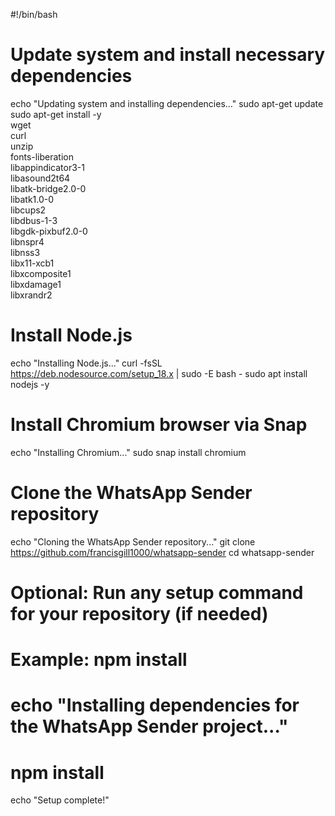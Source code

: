 #!/bin/bash

# Update system and install necessary dependencies
echo "Updating system and installing dependencies..."
sudo apt-get update
sudo apt-get install -y \
  wget \
  curl \
  unzip \
  fonts-liberation \
  libappindicator3-1 \
  libasound2t64 \
  libatk-bridge2.0-0 \
  libatk1.0-0 \
  libcups2 \
  libdbus-1-3 \
  libgdk-pixbuf2.0-0 \
  libnspr4 \
  libnss3 \
  libx11-xcb1 \
  libxcomposite1 \
  libxdamage1 \
  libxrandr2

# Install Node.js
echo "Installing Node.js..."
curl -fsSL https://deb.nodesource.com/setup_18.x | sudo -E bash -
sudo apt install nodejs -y

# Install Chromium browser via Snap
echo "Installing Chromium..."
sudo snap install chromium

# Clone the WhatsApp Sender repository
echo "Cloning the WhatsApp Sender repository..."
git clone https://github.com/francisgill1000/whatsapp-sender
cd whatsapp-sender

# Optional: Run any setup command for your repository (if needed)
# Example: npm install
# echo "Installing dependencies for the WhatsApp Sender project..."
# npm install

echo "Setup complete!"





<!-- http://167.172.148.248:3001/server -->